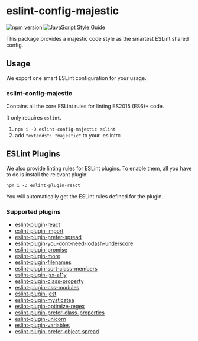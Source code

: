 # eslint-config-majestic

[![npm version](https://badge.fury.io/js/eslint-config-majestic.svg)](http://badge.fury.io/js/eslint-config-majestic) [![JavaScript Style Guide](https://img.shields.io/badge/code%20style-majestic-brightgreen.svg)](http://standardjs.com/)

This package provides a majestic code style as the smartest ESLint shared config.

## Usage

We export one smart ESLint configuration for your usage.

### eslint-config-majestic

Contains all the core ESLint rules for linting ES2015 (ES6)+ code.

It only requires `eslint`.

1. `npm i -D eslint-config-majestic eslint`
2. add `"extends": "majestic"` to your .eslintrc

## ESLint Plugins

We also provide linting rules for ESLint plugins. To enable them, all you have to do is install the relevant plugin:

`npm i -D eslint-plugin-react`

You will automatically get the ESLint rules defined for the plugin.

### Supported plugins

* [eslint-plugin-react](https://www.npmjs.com/package/eslint-plugin-react)
* [eslint-plugin-import](https://www.npmjs.com/package/eslint-plugin-import)
* [eslint-plugin-prefer-spread](https://www.npmjs.com/package/eslint-plugin-prefer-spread)
* [eslint-plugin-you-dont-need-lodash-underscore](https://www.npmjs.com/package/eslint-plugin-you-dont-need-lodash-underscore)
* [eslint-plugin-promise](https://www.npmjs.com/package/eslint-plugin-promise)
* [eslint-plugin-more](https://www.npmjs.com/package/eslint-plugin-more)
* [eslint-plugin-filenames](https://www.npmjs.com/package/eslint-plugin-filenames)
* [eslint-plugin-sort-class-members](https://www.npmjs.com/package/eslint-plugin-sort-class-members)
* [eslint-plugin-jsx-a11y](https://www.npmjs.com/package/eslint-plugin-jsx-a11y)
* [eslint-plugin-class-property](https://www.npmjs.com/package/eslint-plugin-class-property)
* [eslint-plugin-css-modules](https://www.npmjs.com/package/eslint-plugin-css-modules)
* [eslint-plugin-jest](https://www.npmjs.com/package/eslint-plugin-jest)
* [eslint-plugin-mysticatea](https://www.npmjs.com/package/eslint-plugin-mysticatea)
* [eslint-plugin-optimize-regex](https://www.npmjs.com/package/eslint-plugin-optimize-regex)
* [eslint-plugin-prefer-class-properties](https://www.npmjs.com/package/eslint-plugin-prefer-class-properties)
* [eslint-plugin-unicorn](https://www.npmjs.com/package/eslint-plugin-unicorn)
* [eslint-plugin-variables](https://www.npmjs.com/package/eslint-plugin-variables)
* [eslint-plugin-prefer-object-spread](https://www.npmjs.com/package/eslint-plugin-prefer-object-spread)

